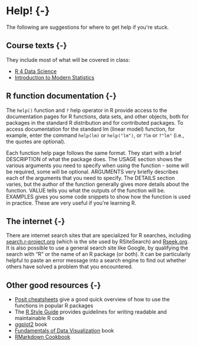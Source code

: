 # Help! {-}

The following are suggestions for where to get help if you're stuck.

## Course texts {-}

They include most of what will be covered in class:
* [R 4 Data Science](http://r4ds.had.co.nz/)  
* [Introduction to Modern Statistics](https://openintro-ims.netlify.app/)  

## R function documentation {-}

The `help()` function and `?` help operator in R provide access to the documentation pages for R functions, data sets, and other objects, both for packages in the standard R distribution and for contributed packages. To access documentation for the standard lm (linear model) function, for example, enter the command `help(lm)` or `help("lm")`, or `?lm` or `?"lm"` (i.e., the quotes are optional).

Each function help page follows the same format. They start with a brief DESCRIPTION of what the package does. The USAGE section shows the various arguments you need to specify when using the function - some will be required, some will be optional. ARGUMENTS very briefly describes each of the arguments that you need to specify. The DETAILS section varies, but the author of the function generally gives more details about the function. VALUE tells you what the outputs of the function will be. EXAMPLES gives you some code snippets to show how the function is used in practice. These are very useful if you're learning R.

## The internet {-}

There are internet search sites that are specialized for R searches, including [search.r-project.org](search.r-project.org) (which is the site used by RSiteSearch) and [Rseek.org](https://rseek.org/). It is also possible to use a general search site like Google, by qualifying the search with “R” or the name of an R package (or both). It can be particularly helpful to paste an error message into a search engine to find out whether others have solved a problem that you encountered.

## Other good resources {-}
- [Posit cheatsheets](https://posit.co/resources/cheatsheets/) give a good quick overview of how to use the functions in popular R packages
- The [R Style Guide](http://adv-r.had.co.nz/Style.html) provides guidelines for writing readable and maintainable R code  
- [ggplot2](https://ggplot2-book.org/) book
- [Fundamentals of Data Visualization](https://clauswilke.com/dataviz/) book
- [RMarkdown Cookbook](https://bookdown.org/yihui/rmarkdown-cookbook/)
